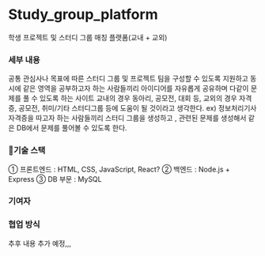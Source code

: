 # Study_group_platform
학생 프로젝트 및 스터디 그룹 매칭 플랫폼(교내 + 교외) 

### 세부 내용
공통 관심사나 목표에 따른 스터디 그룹 및 프로젝트 팀을 구성할 수 있도록 지원하고 동시에 같은 영역을 공부하고자 하는 사람들끼리 아이디어를 자유롭게 공유하며 다같이 문제를 풀 수 있도록 하는 사이트 
교내의 경우 동아리, 공모전, 대회 등, 교외의 경우 자격증, 공모전, 취미/기타 스터디그룹 등에 도움이 될 것이라고 생각한다.
ex) 정보처리기사 자격증을 따고자 하는 사람들끼리 스터디 그룹을 생성하고 , 관련된 문제를 생성해서 같은 DB에서 문제를 풀어볼 수 있도록 한다.

### 🧾기술 스택
① 프론트엔드 : HTML, CSS, JavaScript, React?
② 백엔드 : Node.js + Express
③ DB 부문 : MySQL

### 기여자


### 협업 방식 


추후 내용 추가 예정,,,
